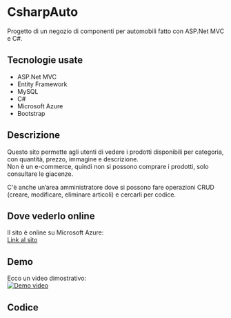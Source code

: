 # CsharpAuto

Progetto di un negozio di componenti per automobili fatto con ASP.Net MVC e C#.

## Tecnologie usate

- ASP.Net MVC  
- Entity Framework  
- MySQL  
- C#  
- Microsoft Azure  
- Bootstrap  

## Descrizione

Questo sito permette agli utenti di vedere i prodotti disponibili per categoria, con quantità, prezzo, immagine e descrizione.  
Non è un e-commerce, quindi non si possono comprare i prodotti, solo consultare le giacenze.  

C'è anche un’area amministratore dove si possono fare operazioni CRUD (creare, modificare, eliminare articoli) e cercarli per codice.

## Dove vederlo online

Il sito è online su Microsoft Azure:  
[Link al sito](https://inventary20250809103119-acdubag4b3h4fuds.italynorth-01.azurewebsites.net/)

## Demo

Ecco un video dimostrativo:  
[![Demo video](https://player.vimeo.com/video/1108803346)](https://player.vimeo.com/video/1108803346)

## Codice


